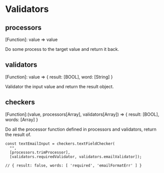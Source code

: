 # Validators

## processors
[Function]: value => value

Do some process to the target value and return it back.

## validators
[Function]: value => { result: [BOOL], word: [String] }

Validator the input value and return the result object.

## checkers
[Function]:(value, processors[Array], validators[Array]) => { result: [BOOL], words: [Array] }

Do all the processor function defined in processors and validators, return the result of.


```
const textEmailInput = checkers.textFieldChecker(
  "",
  [processors.trimProcessor],
  [validators.requiredValidator, validators.emailValidator]);

// { result: false, words: [ 'required', 'emailFormatErr' ] }  
```
